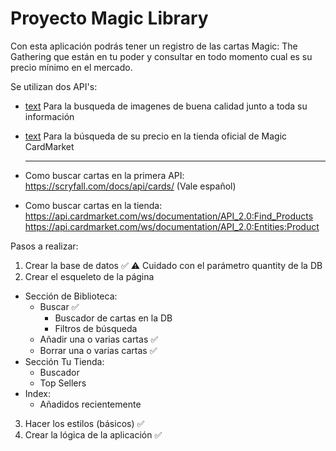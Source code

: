 # Proyecto Magic Library 

Con esta aplicación podrás tener un registro de las cartas Magic: The Gathering que están en tu poder
y consultar en todo momento cual es su precio mínimo en el mercado.

Se utilizan dos API's:
- [text](https://api.scryfall.com) 
  Para la busqueda de imagenes de buena calidad junto a toda su información
- [text](https://api.cardmarket.com/ws/v2.0/products/find)
  Para la búsqueda de su precio en la tienda oficial de Magic CardMarket

  --------------

- Como buscar cartas en la primera API: https://scryfall.com/docs/api/cards/ (Vale español)
- Como buscar cartas en la tienda: https://api.cardmarket.com/ws/documentation/API_2.0:Find_Products
                                   https://api.cardmarket.com/ws/documentation/API_2.0:Entities:Product

Pasos a realizar:

1. Crear la base de datos ✅ 
  ⚠️ Cuidado con el parámetro quantity de la DB
2. Crear el esqueleto de la página
  - Sección de Biblioteca:
    - Buscar ✅
      - Buscador de cartas en la DB
      - Filtros de búsqueda
    - Añadir una o varias cartas ✅
    - Borrar una o varias cartas ✅
  - Sección Tu Tienda:
    - Buscador
    - Top Sellers
  - Index:
    - Añadidos recientemente
3. Hacer los estilos (básicos) ✅
4. Crear la lógica de la aplicación ✅
